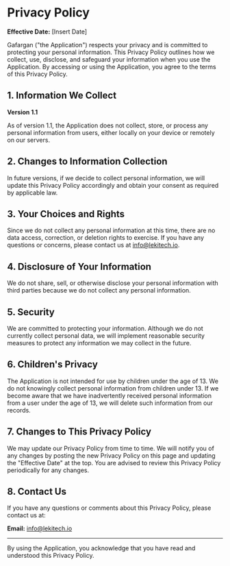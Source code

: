 # Privacy Policy

**Effective Date:** [Insert Date]

Gafargan ("the Application") respects your privacy and is committed to protecting your personal information. This Privacy Policy outlines how we collect, use, disclose, and safeguard your information when you use the Application. By accessing or using the Application, you agree to the terms of this Privacy Policy.

## 1. Information We Collect

**Version 1.1**

As of version 1.1, the Application does not collect, store, or process any personal information from users, either locally on your device or remotely on our servers.

## 2. Changes to Information Collection

In future versions, if we decide to collect personal information, we will update this Privacy Policy accordingly and obtain your consent as required by applicable law.

## 3. Your Choices and Rights

Since we do not collect any personal information at this time, there are no data access, correction, or deletion rights to exercise. If you have any questions or concerns, please contact us at [info@lekitech.io](mailto:info@lekitech.io).

## 4. Disclosure of Your Information

We do not share, sell, or otherwise disclose your personal information with third parties because we do not collect any personal information.

## 5. Security

We are committed to protecting your information. Although we do not currently collect personal data, we will implement reasonable security measures to protect any information we may collect in the future.

## 6. Children's Privacy

The Application is not intended for use by children under the age of 13. We do not knowingly collect personal information from children under 13. If we become aware that we have inadvertently received personal information from a user under the age of 13, we will delete such information from our records.

## 7. Changes to This Privacy Policy

We may update our Privacy Policy from time to time. We will notify you of any changes by posting the new Privacy Policy on this page and updating the "Effective Date" at the top. You are advised to review this Privacy Policy periodically for any changes.

## 8. Contact Us

If you have any questions or comments about this Privacy Policy, please contact us at:

**Email:** [info@lekitech.io](mailto:info@lekitech.io)

---

By using the Application, you acknowledge that you have read and understood this Privacy Policy.
